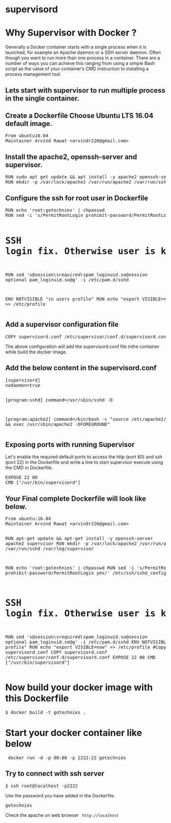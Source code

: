# supervisord

<h1>Why Supervisor with Docker ?</h1>
Generally a Docker container starts with a single process when it is launched, for example an Apache daemon or a SSH server daemon. Often though you want to run more than one process in a container. There are a number of ways you can achieve this ranging from using a simple Bash script as the value of your container’s CMD instruction to installing a process management tool.
<h2>Lets start with supervisor to run multiple process in the single container.</h2>
<h2>Create a Dockerfile
Choose Ubuntu LTS 16.04 default image.</h2>
<pre>From ubuntu16.04
Maintainer Arvind Rawat &lt;arvindr226@gmail.com&gt;
</pre>
<h2>Install the apache2, openssh-server and supervisor.</h2>
<pre>RUN sudo apt get update &amp;&amp; apt install -y apache2 openssh-server supervisor
RUN mkdir -p /var/lock/apache2 /var/run/apache2 /var/run/sshd /var/log/supervisor
</pre>
<h2>Configure the ssh for root user in Dockerfile</h2>
<pre>RUN echo 'root:gotechnies' | chpasswd
RUN sed -i 's/PermitRootLogin prohibit-password/PermitRootLogin yes/' /etc/ssh/sshd_config

# SSH login fix. Otherwise user is kicked off after login
RUN sed 's@session\s*required\s*pam_loginuid.so@session optional pam_loginuid.so@g' -i /etc/pam.d/sshd

ENV NOTVISIBLE "in users profile"
RUN echo "export VISIBLE=now" &gt;&gt; /etc/profile
</pre>
<h2>Add a supervisor configuration file</h2>
<pre>COPY supervisord.conf /etc/supervisor/conf.d/supervisord.conf
</pre>
The above configuration will add the supervisord.conf file inthe container while build the docker image.
<h2>Add the below content in the supervisord.conf</h2>
<pre>[supervisord]
nodaemon=true

[program:sshd]
command=/usr/sbin/sshd -D

[program:apache2]
command=/bin/bash -c "source /etc/apache2/envvars &amp;&amp; exec /usr/sbin/apache2 -DFOREGROUND"
</pre>
<h2>Exposing ports with running Supervisor </h2>
Let's enable the required default ports to access the http (port 80) and ssh (port 22) in the Dockerfile and write a line to start supervisor execute using the CMD in Dockerfile.
<pre>EXPOSE 22 80
CMD ["/usr/bin/supervisord"]
</pre>
<h2>Your Final complete Dockerfile will look like below.</h2>
<pre>From ubuntu:16.04
Maintainer Arvind Rawat &lt;arvindr226@gmail.com&gt;

RUN apt-get update &amp;&amp; apt-get install -y openssh-server apache2 supervisor
RUN mkdir -p /var/lock/apache2 /var/run/apache2 /var/run/sshd /var/log/supervisor

RUN echo 'root:gotechnies' | chpasswd
RUN sed -i 's/PermitRootLogin prohibit-password/PermitRootLogin yes/' /etc/ssh/sshd_config
# SSH login fix. Otherwise user is kicked off after login
RUN sed 's@session\s*required\s*pam_loginuid.so@session optional pam_loginuid.so@g' -i /etc/pam.d/sshd
ENV NOTVISIBLE "in users profile"
RUN echo "export VISIBLE=now" &gt;&gt; /etc/profile
#Copy supervisord.conf 
COPY supervisord.conf /etc/supervisor/conf.d/supervisord.conf
EXPOSE 22 80
CMD ["/usr/bin/supervisord"]
</pre>

<h1>Now build your docker image with this Dockerfile</h1>
<pre>
$ docker build -t gotechnies .
</pre>

<h1> Start your docker container like below </h1>
<pre>
 docker run -d -p 80:80 -p 2222:22 gotechnies
</pre>

<h2>Try to connect with ssh server</h2>
<pre>$ ssh root@localhost -p2222 </pre>

Use the password you have added in the Dockerfile.
<pre>gotechnies</pre>

Check the apache on web browser <code> http://localhost</code>
